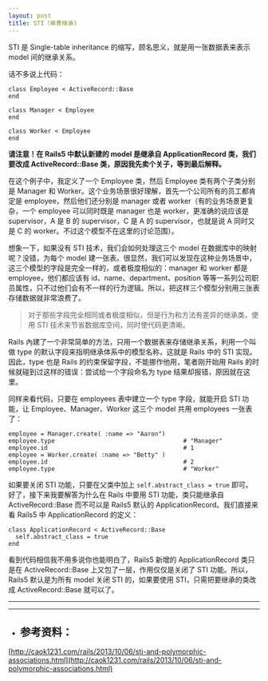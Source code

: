 ```yaml
---
layout: post
title: STI（单表继承)
---
```


STI 是 Single-table inheritance 的缩写，顾名思义，就是用一张数据表来表示 model 间的继承关系。

话不多说上代码：

```
class Employee < ActiveRecord::Base
end

class Manager < Employee
end

class Worker < Employee
end
```
**请注意！在 Rails5 中默认新建的 model 是继承自 ApplicationRecord 类，我们要改成 ActiveRecord::Base 类，原因我先卖个关子，等到最后解释。**

在这个例子中，我定义了一个 Employee 类，然后 Employee 类有两个子类分别是 Manager 和 Worker。这个业务场景很好理解，首先一个公司所有的员工都肯定是 employee，然后他们还分别是 manager 或者 worker（有的业务场景更复杂，一个 employee 可以同时既是 manager 也是 worker，更准确的说应该是 supervisor，A 是 B 的 supervisor，C 是 A 的 supervisor，也就是说 A 同时又是 C 的 worker。不过这个模型不在这里的讨论范围）。

想象一下，如果没有 STI 技术，我们会如何处理这三个 model 在数据库中的映射呢？没错，为每个 model 建一张表。很显然，我们可以发现在这种业务场景中，这三个模型的字段是完全一样的，或者极度相似的：manager 和 worker 都是 employee，他们都应该有 id、name、department、position 等等一系列公司职员属性，只不过他们会有不一样的行为逻辑。所以，把这样三个模型分别用三张表存储数据就非常浪费了。

> 对于那些字段完全相同或者极度相似，但是行为和方法有差异的继承类，使用 STI 技术来节省数据库空间，同时使代码更清晰。

Rails 內建了一个非常简单的方法，只用一个数据表来存储继承关系，利用一个叫做 type 的默认字段来指明继承体系中的模型名称，这就是 Rails 中的 STI 实现。因此，type 也是 Rails 的约束保留字段，不能挪作他用，笔者刚开始用 Rails 的时候就碰到过这样的错误：尝试给一个字段命名为 type 结果却报错，原因就在这里。

同样来看代码，只要在 employees 表中建立一个 type 字段，就能开启 STI 功能，让 Employee、Manager、Worker 这三个 model 共用 employees 一张表了：

```
employee = Manager.create( :name => "Aaron")
employee.type                                    # "Manager"
employee.id                                      # 1
employee = Worker.create( :name => "Betty" )
employee.id                                      # 2
employee.type                                    # "Worker"
```
如果要关闭 STI 功能，只要在父类中加上 `self.abstract_class = true` 即可。
好了，接下来我要解答为什么在 Rails 中要用 STI 功能，类只能继承自 ActiveRecord::Base 而不可以是 Rails5 默认的 ApplicationRecord。我们直接来看 Rails5 中 ApplicationRecord 的定义：

```
class ApplicationRecord < ActiveRecord::Base
  self.abstract_class = true
end
```
看到代码相信我不用多说你也能明白了，Rails5 新增的 ApplicationRecord 类只是在 ActiveRecord::Base 上又包了一层，作用仅仅是关闭了 STI 功能。所以，Rails5 默认是为所有 model 关闭 STI 的，如果要使用 STI，只需把要继承的类改成 ActiveRecord::Base 就可以了。

---
---
* ## 参考资料：

[http://caok1231.com/rails/2013/10/06/sti-and-polymorphic-associations.html](http://caok1231.com/rails/2013/10/06/sti-and-polymorphic-associations.html)